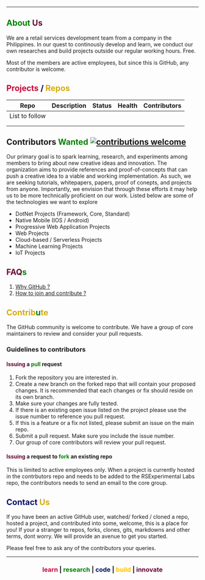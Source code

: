 <hr/>

## <span style="color:green">About</span> <span style="color:#640433">Us</span> 

We are a retail services development team from a company in the Philippines. In our quest to continously develop and learn, we conduct our own researches and build projects outside our regular working hours. Free.

Most of the members are active employees, but since this is GitHub, any contributor is welcome.

## <span style="color:#C70039">Projects</span> <span style="color:#041064">/</span> <span style="color:#D4AC0D ">Repos</span>

| Repo | Description | Status | Health | Contributors |
|------|-------------|--------|--------|--------------|
|   List to follow   |             |        |        |              |
|      |             |        |        |              |
|      |             |        |        |              |

## <span style="color:#green">Contributors</span> <span style="color:#640433"> </span> <span style="color:green ">Wanted</span> [![contributions welcome](https://img.shields.io/badge/contributions-welcome-brightgreen.svg?style=flat)](https://github.com/dwyl/esta/issues)



Our primary goal is to spark learning, research, and experiments among members to bring about new creative ideas and innovation. The organization aims to provide references and proof-of-concepts that can push a creative idea to a viable and working implementation. As such, we are seeking tutorials, whitepapers, papers, proof of conepts, and projects from anyone. Importantly, we envision that through these efforts it may help us to be more technically proficient on our work. Listed below are some of the technologies we want to explore

- DotNet Projects (Framework, Core, Standard)
- Native Mobile (IOS / Android)
- Progressive Web Application Projects
- Web Projects
- Cloud-based / Serverless Projects
- Machine Learning Projects
- IoT Projects

## <span style="color:#640433">FAQ</span><span style="color:green">s</span>
1. [Why GitHub ?](faqs/1-whygithub.md)
2. [How to join and contribute ?](faqs/2-getinvolved.md)

## <span style="color:#D4AC0D">Contrib<span style="color:green">u</span>te</span> 

The GitHub community is welcome to contribute. We have a group of core maintainers to review and consider your pull requests.

### Guidelines to contributors

#### <span style="color:#640433">Issuing</span> a <span style="color:green">pull</span> request
1. Fork the repository you are interested in.
2. Create a new branch on the forked repo that will contain your proposed changes. It is recommended that each changes or fix should reside on its own branch.
3. Make sure your changes are fully tested.
4. If there is an existing open issue listed on the project please use the issue number to reference you pull request.
5. If this is a feature or a fix not listed, please submit an issue on the main repo.
6. Submit a pull request. Make sure you include the issue number.
7. Our group of core contributors will review your pull request.

#### <span style="color:#640433">Issuing</span> a request to <span style="color:green">fork</span> an existing repo
This is limited to active employees only. When a project is currently hosted in the contrbutors repo and needs to be added to the RSExperimental Labs repo, the contributors needs to send an email to the core group.


## <span style="color:#041064">Contact</span> <span style="color:#D4AC0D">Us</span>
If you have been an active GitHub  user, watched/ forked / cloned a repo, hosted a project, and contributed into some, welcome, this is a place for you! If your a stranger to repos, forks, clones, gits, markdowns and other terms, dont worry. We will provide an avenue to get you started.

Please feel free to ask any of the contributors your queries. 

<hr/>
<h3><center><span style="color:#C70039">learn</span> | <span style="color:green">research</span> | <span style="color:#041064">code</span> | <span style="color:#FFC300">build</span> | <span style="color:#640433">innovate</span> </center></h3>


